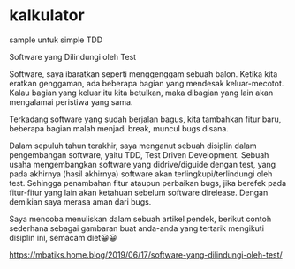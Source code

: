 # kalkulator
sample untuk simple TDD

Software yang Dilindungi oleh Test

Software, saya ibaratkan seperti menggenggam sebuah balon. Ketika kita eratkan genggaman, ada beberapa bagian yang mendesak keluar-mecotot. Kalau bagian yang keluar itu kita betulkan, maka dibagian yang lain akan mengalamai peristiwa yang sama.

Terkadang software yang sudah berjalan bagus, kita tambahkan fitur baru, beberapa bagian malah menjadi break, muncul bugs disana.

Dalam sepuluh tahun terakhir, saya menganut sebuah disiplin dalam pengembangan software, yaitu TDD, Test Driven Development. Sebuah usaha mengembangkan software yang didrive/diguide dengan test, yang pada akhirnya (hasil akhirnya) software akan terlingkupi/terlindungi oleh test. Sehingga penambahan fitur ataupun perbaikan bugs, jika berefek pada fitur-fitur yang lain akan ketahuan sebelum software direlease. Dengan demikian saya merasa aman dari bugs.

Saya mencoba menuliskan dalam sebuah artikel pendek, berikut contoh sederhana sebagai gambaran buat anda-anda yang tertarik mengikuti disiplin ini, semacam diet😀😀

https://mbatiks.home.blog/2019/06/17/software-yang-dilindungi-oleh-test/
